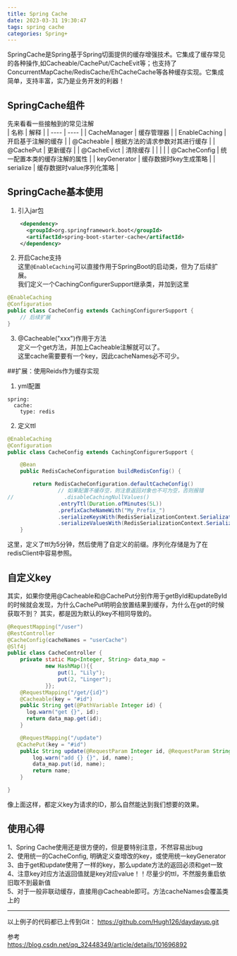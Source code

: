 ```yaml
---
title: Spring Cache
date: 2023-03-31 19:30:47
tags: spring cache
categories: Spring+
---
```

SpringCache是Spring基于Spring切面提供的缓存增强技术。它集成了缓存常见的各种操作,如Cacheable/CachePut/CacheEvit等；也支持了ConcurrentMapCache/RedisCache/EhCacheCache等各种缓存实现。它集成简单，支持丰富，实乃是业务开发的利器！  

<!--more-->

## SpringCache组件
先来看看一些接触到的常见注解  
|  名称   | 解释  |
|  ----  | ----  |
| CacheManager  | 缓存管理器 |
| EnableCaching  | 开启基于注解的缓存 |
| @Cacheable  | 根据方法的请求参数对其进行缓存 |
| @CachePut  | 更新缓存 |
| @CacheEvict  | 清除缓存 |
|   |  |
| @CacheConfig  | 统一配置本类的缓存注解的属性 |
| keyGenerator  | 缓存数据时key生成策略 |
| serialize  | 缓存数据时value序列化策略 |

## SpringCache基本使用
1. 引入jar包
``` xml
    <dependency>
      <groupId>org.springframework.boot</groupId>
      <artifactId>spring-boot-starter-cache</artifactId>
    </dependency>
```

2. 开启Cache支持  
这里`@EnableCaching`可以直接作用于SpringBoot的启动类，但为了后续扩展。  
我们定义一个CachingConfigurerSupport继承类，并加到这里
``` java
@EnableCaching
@Configuration
public class CacheConfig extends CachingConfigurerSupport {
    // 后续扩展
}
```

3. @Cacheable("xxx")作用于方法  
定义一个get方法，并加上Cacheable注解就可以了。  
这里cache需要要有一个key，因此cacheNames必不可少。  


##扩展：使用Reids作为缓存实现 
1. yml配置  
```
spring:
  cache:
    type: redis
```
2. 定义ttl  
``` java
@EnableCaching
@Configuration
public class CacheConfig extends CachingConfigurerSupport {

    @Bean
    public RedisCacheConfiguration buildRedisConfig() {

        return RedisCacheConfiguration.defaultCacheConfig()
                // 如果配置不缓存空，则注意返回对象也不可为空，否则报错
//                .disableCachingNullValues()
                .entryTtl(Duration.ofMinutes(5L))
                .prefixCacheNameWith("My_Prefix_")
                .serializeKeysWith(RedisSerializationContext.SerializationPair.fromSerializer(new StringRedisSerializer()))
                .serializeValuesWith(RedisSerializationContext.SerializationPair.fromSerializer(new GenericJackson2JsonRedisSerializer()));
    }
```
这里，定义了ttl为5分钟，然后使用了自定义的前缀。序列化存储是为了在redisClient中容易参照。  

## 自定义key
其实，如果你使用@Cacheable和@CachePut分别作用于getById和updateById的时候就会发现，为什么CachePut明明会放置结果到缓存，为什么在get的时候获取不到？ 其实，都是因为默认的key不相同导致的。 
``` java
@RequestMapping("/user")
@RestController
@CacheConfig(cacheNames = "userCache")
@Slf4j
public class CacheController {
    private static Map<Integer, String> data_map =
            new HashMap(){{
                put(1, "Lily");
                put(2, "Linger");
            }};
    @RequestMapping("/get/{id}")
    @Cacheable(key = "#id")
    public String get(@PathVariable Integer id) {
      log.warn("get {}", id);
      return data_map.get(id);
    }      

    @RequestMapping("/update")
   @CachePut(key = "#id")
    public String update(@RequestParam Integer id, @RequestParam String name) {
        log.warn("add {} {}", id, name);
        data_map.put(id, name);
        return name;
    }      

}    
```
像上面这样，都定义key为请求的ID，那么自然能达到我们想要的效果。  

## 使用心得
  
1、Spring Cache使用还是很方便的，但是要特别注意，不然容易出bug  
2、使用统一的CacheConfig, 明确定义查增改的key，或使用统一keyGenerator  
3、由于get和update使用了一样的key，那么update方法的返回必须和get一致  
4、注意key对应方法返回值就是key对应value！！尽量少的ttl，不然服务重启依旧取不到最新值  
5、对于一般非联动缓存，直接用@Cacheable即可。方法cacheNames会覆盖类上的  

---
以上例子的代码都已上传到Git： 
https://github.com/Hugh126/daydayup.git  

参考  
https://blog.csdn.net/qq_32448349/article/details/101696892  




